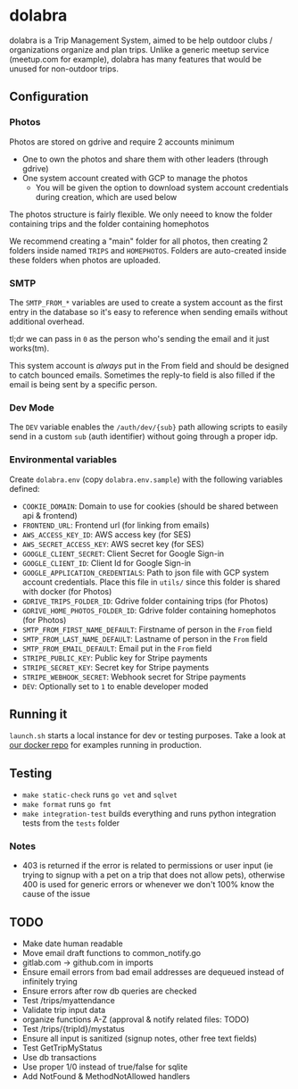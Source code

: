 # dolabra

dolabra is a Trip Management System, aimed to be help outdoor
clubs / organizations organize and plan trips. Unlike a generic meetup service
(meetup.com for example), dolabra has many features that would be unused for
non-outdoor trips.


## Configuration

### Photos

Photos are stored on gdrive and require 2 accounts minimum
* One to own the photos and share them with other leaders (through gdrive)
* One system account created with GCP to manage the photos
  * You will be given the option to download system account credentials during
    creation, which are used below

The photos structure is fairly flexible. We only neeed to know the folder
containing trips and the folder containing homephotos

We recommend creating a "main" folder for all photos, then creating 2 folders
inside named `TRIPS` and `HOMEPHOTOS`. Folders are auto-created inside these
folders when photos are uploaded.

### SMTP

The `SMTP_FROM_*` variables are used to create a system account as the first
entry in the database so it's easy to reference when sending emails without
additional overhead.

tl;dr we can pass in `0` as the person who's sending the email and it just
works(tm).

This system account is *always* put in the From field and should be designed to
catch bounced emails. Sometimes the reply-to field is also filled if the email
is being sent by a specific person.

### Dev Mode

The `DEV` variable enables the `/auth/dev/{sub}` path allowing scripts to
easily send in a custom `sub` (auth identifier) without going through a
proper idp.

### Environmental variables

Create `dolabra.env` (copy `dolabra.env.sample`) with the following variables
defined:
* `COOKIE_DOMAIN`: Domain to use for cookies (should be shared between api & frontend)
* `FRONTEND_URL`: Frontend url (for linking from emails)
* `AWS_ACCESS_KEY_ID`: AWS access key (for SES)
* `AWS_SECRET_ACCESS_KEY`: AWS secret key (for SES)
* `GOOGLE_CLIENT_SECRET`: Client Secret for Google Sign-in
* `GOOGLE_CLIENT_ID`: Client Id for Google Sign-in
* `GOOGLE_APPLICATION_CREDENTIALS`: Path to json file with GCP system account
  credentials. Place this file in `utils/` since this folder is shared with
  docker (for Photos)
* `GDRIVE_TRIPS_FOLDER_ID`: Gdrive folder containing trips (for Photos)
* `GDRIVE_HOME_PHOTOS_FOLDER_ID`: Gdrive folder containing homephotos
  (for Photos)
* `SMTP_FROM_FIRST_NAME_DEFAULT`: Firstname of person in the `From` field
* `SMTP_FROM_LAST_NAME_DEFAULT`: Lastname of person in the `From` field
* `SMTP_FROM_EMAIL_DEFAULT`: Email put in the `From` field
* `STRIPE_PUBLIC_KEY`: Public key for Stripe payments
* `STRIPE_SECRET_KEY`: Secret key for Stripe payments
* `STRIPE_WEBHOOK_SECRET`: Webhook secret for Stripe payments
* `DEV`: Optionally set to `1` to enable developer moded


## Running it

`launch.sh` starts a local instance for dev or testing purposes. Take a look at
[our docker repo](https://gitlab.com/ocvt/docker) for examples running in
production.


## Testing

* `make static-check` runs `go vet` and `sqlvet`
* `make format` runs `go fmt`
* `make integration-test` builds everything and runs python integration tests
  from the `tests` folder


### Notes

* 403 is returned if the error is related to permissions or user input (ie trying to signup with a
  pet on a trip that does not allow pets), otherwise 400 is used for generic errors or whenever we
  don't 100% know the cause of the issue

## TODO

* Make date human readable
* Move email draft functions to common_notify.go
* gitlab.com -> github.com in imports
* Ensure email errors from bad email addresses are dequeued instead of infinitely trying
* Ensure errors after row db queries are checked
* Test /trips/myattendance
* Validate trip input data
* organize functions A-Z (approval & notify related files: TODO)
* Test /trips/{tripId}/mystatus
* Ensure all input is sanitized (signup notes, other free text fields)
* Test GetTripMyStatus
* Use db transactions
* Use proper 1/0 instead of true/false for sqlite
* Add NotFound & MethodNotAllowed handlers
